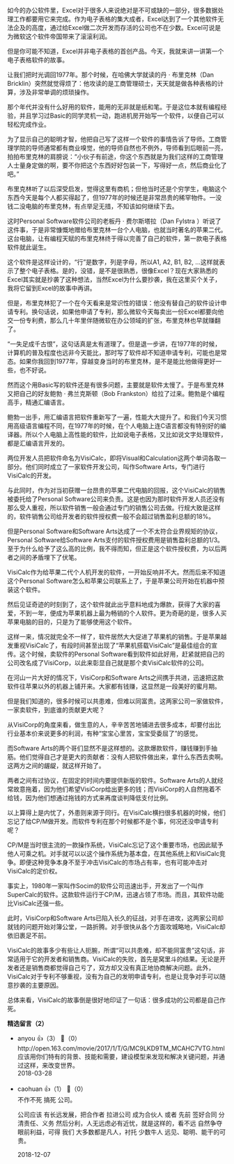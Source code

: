 如今的办公软件里，Excel对于很多人来说绝对是不可或缺的一部分，很多数据处理工作都要用它来完成。作为电子表格的集大成者，Excel达到了一个其他软件无法企及的高度，通过给Excel做二次开发而存活的公司也不在少数。Excel可说是为微软这个软件帝国带来了滚滚利润。

但是你可能不知道，Excel并非电子表格的首创产品。今天，我就来讲一讲第一个电子表格软件的故事。

让我们把时光调回1977年。那个时候，在哈佛大学就读的丹 · 布里克林（Dan Bricklin）突然就觉得烦了：他攻读的是工商管理硕士，天天就是做各种表格的计算，涉及非常单调的烦琐操作。

那个年代并没有什么好用的软件，能用的无非就是纸和笔。于是这位本就有编程经验，并且学习过Basic的同学灵机一动，跑进机房开始写一个软件，以便自己可以轻松完成作业。

为了显示自己的聪明才智，他把自己写了这样一个软件的事情告诉了导师。工商管理学院的导师通常都有商业嗅觉，他的导师自然也不例外，导师看到后眼前一亮，拍拍布里克林的肩膀说：“小伙子有前途，你这个东西就是为我们这样的工商管理人士量身定做的啊，要不你把这个东西好好包装一下，写得好一点，然后商业化了吧。”

布里克林听了以后深受启发，觉得这里有商机；但他当时还是个穷学生，电脑这个东西今天是每个人都买得起了，但1977年的时候还是非常昂贵的稀罕物件。一没钱二没电脑的布里克林，有点举足无措，不知该如何继续下去。

这时Personal Software软件公司的老板丹 · 费尔斯塔拉（Dan Fylstra ）听说了这件事，于是非常慷慨地赠给布里克林一台个人电脑，也就当时著名的苹果二代。这台电脑，让有编程天赋的布里克林终于得以完善了自己的软件，第一款电子表格软件就此诞生。

这个软件是这样设计的，“行”是数字，列是字母，所以A1, A2, B1, B2, …这样就表示了整个电子表格。是的，没错，是不是很熟悉，很像Excel？现在大家熟悉的Excel其实就是抄袭了这种想法，当然Excel为什么要抄袭，我在这里买个关子，我将它留到Excel的故事中再讲。

但是，布里克林犯了一个在今天看来是常识性的错误：他没有替自己的软件设计申请专利。换句话说，如果他申请了专利，那么微软今天每卖出一份Excel都要向他交一份专利费，那么几十年里伴随微软在办公领域的扩张，布里克林也早就赚翻了。

“一失足成千古恨”，这句话真是太有道理了。但是退一步讲，在1977年的时候，计算机的普及程度也远非今天能比，那时写了软件却不知道申请专利，可能也是常态。如果你我回到1977年，穿越变身当时的布里克林，是不是能比他做得更好一些，也不好说。

然而这个用Basic写的软件还是有很多问题，主要就是软件太慢了。于是布里克林又把自己的好友鲍勃 · 弗兰克斯顿（Bob Frankston）给拉了过来。鲍勃是个编程高手，精通汇编语言。

鲍勃一出手，用汇编语言把软件重新写了一遍，性能大大提升了。和我们今天习惯用高级语言编程不同，在1977年的时候，在个人电脑上连C语言都没有特别好的编译器。所以个人电脑上高性能的软件，比如说电子表格，又比如说文字处理软件，都是汇编语言开发的。

两位开发人员把软件命名为VisiCalc，即将Visual和Calculation这两个单词各取一部分。他们同时成立了一家软件开发公司，叫作Software Arts，专门进行VisiCalc的开发。

与此同时，作为对当初获赠一台昂贵的苹果二代电脑的回报，这个VisiCalc的销售被委托给了Personal Software公司来负责。这是也因为那时软件开发人员还没有那么受人重视，所以软件销售一般会通过专门的销售公司去做。行规大致是这样的，软件销售公司给开发者的软件授权费一般不会超过销售盈利总额的18%。

但是Personal Software和Software Arts达成了一个不太符合业界规矩的协议，Personal Software给Software Arts支付的软件授权费用是销售盈利总额的1/3。至于为什么给予了这么高的比例，我不得而知，但正是这个软件授权费，为以后两者之间的矛盾埋下了伏笔。

VisiCalc作为给苹果二代个人机开发的软件，一开始反响并不大。然而后来不知道这个Personal Software怎么和苹果公司联系上了，于是苹果公司开始在机器中预装这个软件。

然后见证奇迹的时刻到了，这个软件就此出乎意料地成为爆款，获得了大家的喜爱，不到一年，便成为苹果机器上最为畅销的个人软件。更为奇葩的是，很多人买苹果电脑的目的，只是为了能够使用这个软件。

这样一来，情况就完全不一样了，软件居然大大促进了苹果机的销售。于是苹果越发重视VisiCalc了，有段时间甚至出现了“苹果机搭载VisiCalc”是最佳组合的宣传。这个时候，卖软件的Personal Software看到软件如此好用，赶紧就把自己的公司改名成了VisiCorp，以此来彰显自己就是那个卖VisiCalc软件的公司。

在河山一片大好的情况下，VisiCorp和Software Arts之间携手共进，迅速把这款软件往苹果以外的机器上铺开来。大家都有钱赚，这显然是一段美好的蜜月期。

但是我们知道的，很多时候可以共患难，但难以同富贵。这两家公司一家做软件，一家卖软件，到底谁的贡献更大呢？

从VisiCorp的角度来看，做生意的人，辛辛苦苦地铺进去很多成本，却要付出比行业基本价来说更多的利润，有种“宝宝心里苦，宝宝受委屈了”的感觉。

而Software Arts的两个哥们显然不是这样想的。这款爆款软件，赚钱赚到手抽筋。他们觉得自己才是更大的贡献者：没有人把软件做出来，拿什么东西去卖啊。这两方之间的龌龊，就这样开始了。

两者之间有过协议，在固定的时间内要提供新版的软件。Software Arts的人就经常故意拖着，因为他们希望VisiCorp给出更多的钱；而VisiCorp的人自然拖着不给钱，因为他们想通过拖钱的方式来再度谈判降低支付比例。

以上算得上是内忧了，外患则来源于同行。在VisiCalc横扫很多机器的时候，他们忘记了给CP/M做开发。而软件专利在那个时候都不是个事，何况还没申请专利呢？

CP/M是当时很主流的一款操作系统，VisiCalc忘记了这个重要市场，也因此赋予他人可乘之机。对手就可以以这个操作系统为基本盘，在其他系统上和VisiCalc竞争。即便这种竞争本身不至于冲击VisiCalc的市场占有率，也有可能冲击对VisiCalc的定价权。

事实上，1980年一家叫作Socim的软件公司迅速出手，开发出了一个叫作SuperCalc的软件。这款软件运行于CP/M，迅速占领了市场。而且，其软件功能比VisiCalc还强一些。

此时，VisiCorp和Software Arts已陷入长久的征战，对手在进攻，这两家公司却就钱的问题开始对簿公堂，一路折腾。对手很快从各个方面攻城略地，VisiCalc却依旧裹足不前。

VisiCalc的故事多少有些让人扼腕，所谓“可以共患难，却不能同富贵”这句话，非常适用于它的开发者和销售商。VisiCalc的失败，首先是窝里斗的结果。无论是开发者还是销售商都觉得自己亏了，双方却又没有真正地协商解决问题。此外，VisiCalc对于专利不够重视，没有为自己的发明申请专利，也是让竞争对手可以随意抄袭的主要原因。

总体来看，VisiCalc的故事倒是很好地印证了一句话：很多成功的公司都是自己作死。
<div><strong>精选留言（2）</strong></div><ul>
<li><span>anyou</span> 👍（3） 💬（0）<div>http:&#47;&#47;open.163.com&#47;movie&#47;2017&#47;1&#47;T&#47;G&#47;MC9LKD9TM_MCAHC7VTG.html
应该用你们特有的背景、技能和需要，建设模型来发现和解决关键问题，并通过这样，来改变世界。</div>2018-03-28</li><br/><li><span>caohuan</span> 👍（1） 💬（0）<div>不作不死 搞死 公司。

公司应该 有长远发展，把合作者 拉进公司 成为合伙人 或者 先前 签好合同 分清责任、义务  然后分利，人无远虑必有近忧，就是这样的，看不远 自然争夺眼前利益，可得 我们 大多数都是凡人，衬托 少数牛人 远见、聪明、能干的可贵。</div>2018-12-07</li><br/>
</ul>
